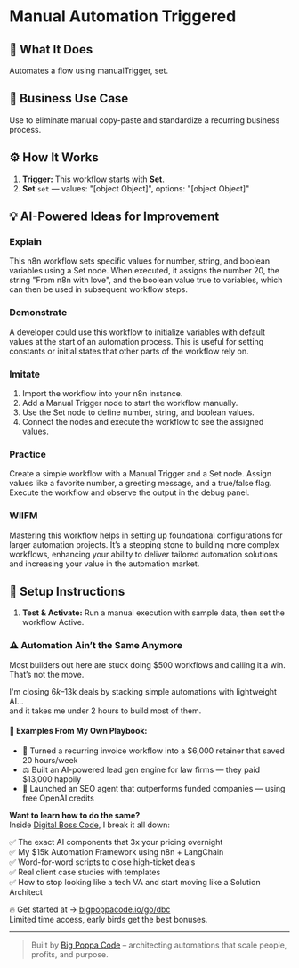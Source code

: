 # Manual Automation Triggered
  ## 🚀 What It Does
  Automates a flow using manualTrigger, set.
  
  ## 💼 Business Use Case
  Use to eliminate manual copy-paste and standardize a recurring business process.
  
  ## ⚙️ How It Works
  1. **Trigger:** This workflow starts with **Set**.
  2. **Set** `set` — values: "[object Object]", options: "[object Object]"
  
  ## 💡 AI-Powered Ideas for Improvement
  ### Explain
This n8n workflow sets specific values for number, string, and boolean variables using a Set node. When executed, it assigns the number 20, the string "From n8n with love", and the boolean value true to variables, which can then be used in subsequent workflow steps.

### Demonstrate
A developer could use this workflow to initialize variables with default values at the start of an automation process. This is useful for setting constants or initial states that other parts of the workflow rely on.

### Imitate
1. Import the workflow into your n8n instance.
2. Add a Manual Trigger node to start the workflow manually.
3. Use the Set node to define number, string, and boolean values.
4. Connect the nodes and execute the workflow to see the assigned values.

### Practice
Create a simple workflow with a Manual Trigger and a Set node. Assign values like a favorite number, a greeting message, and a true/false flag. Execute the workflow and observe the output in the debug panel.

### WIIFM
Mastering this workflow helps in setting up foundational configurations for larger automation projects. It’s a stepping stone to building more complex workflows, enhancing your ability to deliver tailored automation solutions and increasing your value in the automation market.
  
  ## 🔧 Setup Instructions
  1. **Test & Activate:** Run a manual execution with sample data, then set the workflow Active.
  
### ⚠️ Automation Ain’t the Same Anymore

Most builders out here are stuck doing $500 workflows and calling it a win.  
That’s not the move.  

I'm closing $6k–$13k deals by stacking simple automations with lightweight AI...  
and it takes me under 2 hours to build most of them.

#### 🧠 Examples From My Own Playbook:
- 🔁 Turned a recurring invoice workflow into a $6,000 retainer that saved 20 hours/week  
- ⚖️ Built an AI-powered lead gen engine for law firms — they paid $13,000 happily  
- 🚀 Launched an SEO agent that outperforms funded companies — using free OpenAI credits  

**Want to learn how to do the same?**  
Inside [Digital Boss Code](https://bigpoppacode.io/go/dbc), I break it all down:

✅ The exact AI components that 3x your pricing overnight  
✅ My $15k Automation Framework using n8n + LangChain  
✅ Word-for-word scripts to close high-ticket deals  
✅ Real client case studies with templates  
✅ How to stop looking like a tech VA and start moving like a Solution Architect  

🔥 Get started at → [bigpoppacode.io/go/dbc](https://bigpoppacode.io/go/dbc)  
Limited time access, early birds get the best bonuses.

---
> Built by [Big Poppa Code](https://bigpoppacode.io) – architecting automations that scale people, profits, and purpose.
  